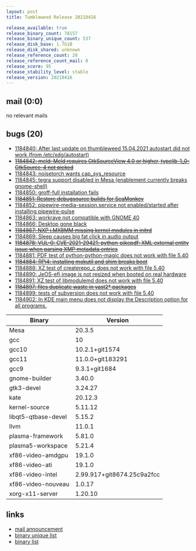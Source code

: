 ```yaml
---
layout: post
title: Tumbleweed Release 20210416

release_available: true
release_binary_count: 78157
release_binary_unique_count: 537
release_disk_base: 1.7GiB
release_disk_shared: unknown
release_reference_count: 20
release_reference_count_mail: 0
release_score: 95
release_stability_level: stable
release_version: 20210416
---
```


## mail (0:0)

no relevant mails

## bugs (20)

<!--more-->

- [1184840: After last update on thumbleweed 15.04.2021 autostart did not work (from /etc/xdg/autostart)](https://bugzilla.opensuse.org/show_bug.cgi?id=1184840)
- ~~[1184842: meld: Meld requires GtkSourceView 4.0 or higher, typelib-1_0-GtkSource-4 not picked](https://bugzilla.opensuse.org/show_bug.cgi?id=1184842)~~
- [1184843: noisetorch wants cap_sys_resource](https://bugzilla.opensuse.org/show_bug.cgi?id=1184843)
- [1184845: tegra support disabled in Mesa (enablement currently breaks gnome-shell)](https://bugzilla.opensuse.org/show_bug.cgi?id=1184845)
- [1184850: groff-full installation fails](https://bugzilla.opensuse.org/show_bug.cgi?id=1184850)
- ~~[1184851: Restore debugsource builds for SeaMonkey](https://bugzilla.opensuse.org/show_bug.cgi?id=1184851)~~
- [1184852: pipewire-media-session.service not enabled/started after installing pipewire-pulse](https://bugzilla.opensuse.org/show_bug.cgi?id=1184852)
- [1184863: workrave not compatible with GNOME 40](https://bugzilla.opensuse.org/show_bug.cgi?id=1184863)
- [1184866: Desktop gone black](https://bugzilla.opensuse.org/show_bug.cgi?id=1184866)
- ~~[1184867: NXP i.MX8MM missing kernel modules in initrd](https://bugzilla.opensuse.org/show_bug.cgi?id=1184867)~~
- [1184869: Sleep causes big fat click in audio output](https://bugzilla.opensuse.org/show_bug.cgi?id=1184869)
- ~~[1184878: VUL-0: CVE-2021-29421: python-pikepdf: XML external entity issue when parsing XMP metadata entries](https://bugzilla.opensuse.org/show_bug.cgi?id=1184878)~~
- [1184881: PDF test of python-python-magic does not work with file 5.40](https://bugzilla.opensuse.org/show_bug.cgi?id=1184881)
- ~~[1184884: RPi4: installing mokutil and shim breaks boot](https://bugzilla.opensuse.org/show_bug.cgi?id=1184884)~~
- [1184888: XZ test of createrepo_c does not work with file 5.40](https://bugzilla.opensuse.org/show_bug.cgi?id=1184888)
- [1184890: JeOS-efi image is not resized when booted on real hardware](https://bugzilla.opensuse.org/show_bug.cgi?id=1184890)
- [1184891: XZ test of libmodulemd does not work with file 5.40](https://bugzilla.opensuse.org/show_bug.cgi?id=1184891)
- ~~[1184897: files duplicate waste in yast2* packages](https://bugzilla.opensuse.org/show_bug.cgi?id=1184897)~~
- [1184899: tests of subversion does not work with file 5.40](https://bugzilla.opensuse.org/show_bug.cgi?id=1184899)
- [1184902: In KDE main  menu does not display the Description option for all programs.](https://bugzilla.opensuse.org/show_bug.cgi?id=1184902)

Binary | Version
--- | ---
Mesa | 20.3.5
gcc | 10
gcc10 | 10.2.1+git1574
gcc11 | 11.0.0+git183291
gcc9 | 9.3.1+git1684
gnome-builder | 3.40.0
gtk3-devel | 3.24.27
kate | 20.12.3
kernel-source | 5.11.12
libqt5-qtbase-devel | 5.15.2
llvm | 11.0.1
plasma-framework | 5.81.0
plasma5-workspace | 5.21.4
xf86-video-amdgpu | 19.1.0
xf86-video-ati | 19.1.0
xf86-video-intel | 2.99.917+git8674.25c9a2fcc
xf86-video-nouveau | 1.0.17
xorg-x11-server | 1.20.10

## links

- [mail announcement](https://github.com/boombatower/tumbleweed-review/issues/10)
- [binary unique list](http://download.opensuse.org/history/20210416/rpm.unique.list)
- [binary list](http://download.opensuse.org/history/20210416/rpm.list)
